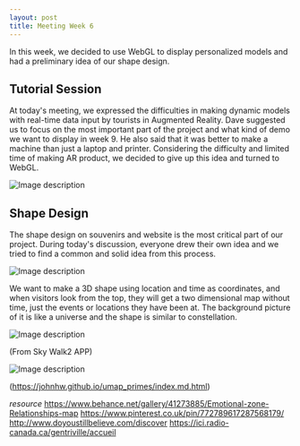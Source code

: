 ```yaml
---
layout: post
title: Meeting Week 6 
---
```




In this week, we decided to use WebGL to display personalized models and had a preliminary idea of our shape design.

## Tutorial Session
At today's meeting, we expressed the difficulties in making dynamic models with real-time data input by tourists in Augmented Reality.  Dave suggested us to focus on the most important part of the project and what kind of demo we want to display in week 9. He also said that it was better to make a machine than just a laptop and printer. Considering the difficulty and limited time of making AR product, we decided to give up this idea and turned to WebGL.

![Image description](/dwd-project/img/ar.PNG)

## Shape Design
The shape design on souvenirs and website is the most critical part of our project. During today's discussion, everyone drew their own idea and we tried to find a common and solid idea from this process.

![Image description](/dwd-project/img/shape_idea.jpg)

We want to make a 3D shape using location and time as coordinates, and when visitors look from the top, they will get a two dimensional map without time, just the events or locations they have been at. The background picture of it is like a universe and the shape is similar to constellation.


![Image description](/dwd-project/img/shape_sample1.JPG)

(From Sky Walk2 APP)

![Image description](/dwd-project/img/shape_sample2.JPG)

(https://johnhw.github.io/umap_primes/index.md.html)


*resource*
https://www.behance.net/gallery/41273885/Emotional-zone-Relationships-map
https://www.pinterest.co.uk/pin/772789617287568179/
http://www.doyoustillbelieve.com/discover
https://ici.radio-canada.ca/gentriville/accueil
